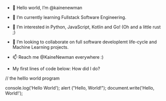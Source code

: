 - 👋 Hello world, I’m @kainenewman

- 👀 I’m currently learning Fullstack Software Engineering.

- 🌱 I’m interested in Python, JavaScript, Kotlin and Go! (Oh and a little rust ;)

- 💞️ I’m looking to collaborate on full software developlemt life-cycle and Machine Learning projects.

- 📫 Reach me @KaineNewman everywhere :)

- My first lines of code below: How did I do?

// the helllo world program

console.log('Hello World');
alert ("Hello, World!");
document.write('Hello, World!');
